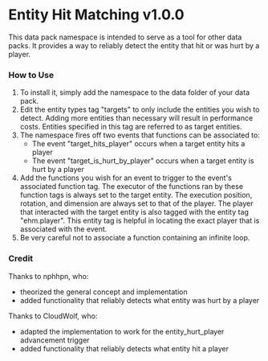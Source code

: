 # Entity Hit Matching v1.0.0
This data pack namespace is intended to serve as a tool for other data packs.
It provides a way to reliably detect the entity that hit or was hurt by a player.

### How to Use
1. To install it, simply add the namespace to the data folder of your data pack.
2. Edit the entity types tag "targets" to only include the entities you wish to detect.
Adding more entities than necessary will result in performance costs.
Entities specified in this tag are referred to as target entities.
3. The namespace fires off two events that functions can be associated to:
    * The event "target_hits_player" occurs when a target entity hits a player
    * The event "target_is_hurt_by_player" occurs when a target entity is hurt by a player
4. Add the functions you wish for an event to trigger to the event's associated function tag.
The executor of the functions ran by these function tags is always set to the target entity.
The execution position, rotation, and dimension are always set to that of the player.
The player that interacted with the target entity is also tagged with the entity tag "ehm.player".
This entity tag is helpful in locating the exact player that is associated with the event.
5. Be very careful not to associate a function containing an infinite loop.

### Credit
Thanks to nphhpn, who:
* theorized the general concept and implementation
* added functionality that reliably detects what entity was hurt by a player

Thanks to CloudWolf, who:
* adapted the implementation to work for the entity_hurt_player advancement trigger
* added functionality that reliably detects what entity hit a player
